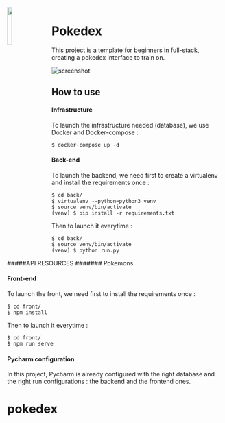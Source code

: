 <img src="./assets/logo.png" width=15% align="left" style="margin-right: 2em;" /> 

# Pokedex

This project is a template for beginners in full-stack, creating a pokedex interface to train on.

![screenshot](./assets/screenshot.png)

## How to use

#### Infrastructure

To launch the infrastructure needed (database), we use Docker and Docker-compose :

```
$ docker-compose up -d
```

#### Back-end

To launch the backend, we need first to create a virtualenv and install the requirements once :

```
$ cd back/
$ virtualenv --python=python3 venv
$ source venv/bin/activate
(venv) $ pip install -r requirements.txt
```

Then to launch it everytime :

```
$ cd back/
$ source venv/bin/activate
(venv) $ python run.py
```
#####API RESOURCES
####### Pokemons

#### Front-end

To launch the front, we need first to install the requirements once :

```
$ cd front/
$ npm install
```

Then to launch it everytime :

```
$ cd front/
$ npm run serve
```

#### Pycharm configuration

In this project, Pycharm is already configured with the right database and the right run configurations : the backend and
the frontend ones.
# pokedex
